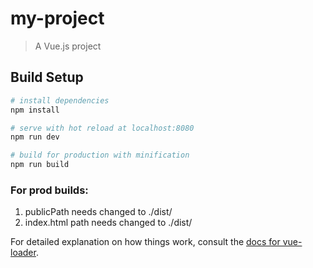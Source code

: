 # my-project

> A Vue.js project

## Build Setup

``` bash
# install dependencies
npm install

# serve with hot reload at localhost:8080
npm run dev

# build for production with minification
npm run build
```
### For prod builds:
1. publicPath needs changed to ./dist/
2. index.html path needs changed to ./dist/

For detailed explanation on how things work, consult the [docs for vue-loader](http://vuejs.github.io/vue-loader).
